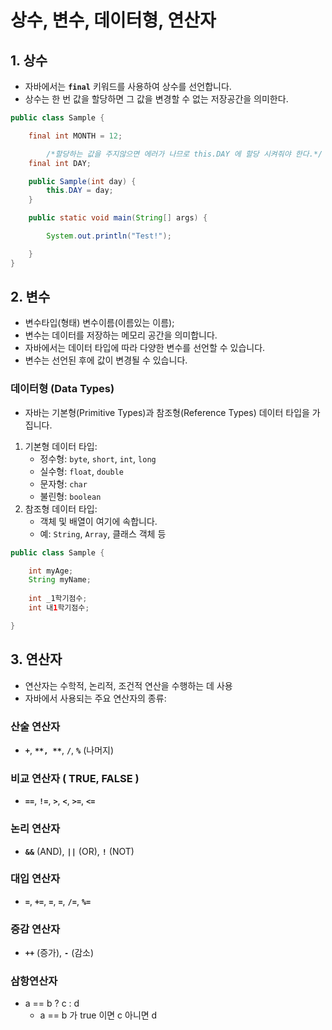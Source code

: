 # 상수, 변수, 데이터형, 연산자

## 1. 상수

- 자바에서는 **`final`** 키워드를 사용하여 상수를 선언합니다.
- 상수는 한 번 값을 할당하면 그 값을 변경할 수 없는 저장공간을 의미한다.

```java
public class Sample {

    final int MONTH = 12;

		/*할당하는 값을 주지않으면 에러가 나므로 this.DAY 에 할당 시켜줘야 한다.*/
    final int DAY;

    public Sample(int day) {
        this.DAY = day;
    }

    public static void main(String[] args) {

        System.out.println("Test!");

    }
}
```

## 2. 변수

- 변수타입(형태) 변수이름(이름있는 이름);
- 변수는 데이터를 저장하는 메모리 공간을 의미합니다.
- 자바에서는 데이터 타입에 따라 다양한 변수를 선언할 수 있습니다.
- 변수는 선언된 후에 값이 변경될 수 있습니다.

### 데이터형 (Data Types)

- 자바는 기본형(Primitive Types)과 참조형(Reference Types) 데이터 타입을 가집니다.
1. 기본형 데이터 타입:
    - 정수형: `byte`, `short`, `int`, `long`
    - 실수형: `float`, `double`
    - 문자형: `char`
    - 불린형: `boolean`
2. 참조형 데이터 타입:
    - 객체 및 배열이 여기에 속합니다.
    - 예: `String`, `Array`, 클래스 객체 등

```java
public class Sample {

	int myAge;
	String myName;
	
	int _1학기점수;
	int 내1학기점수;

}
```

## 3. 연산자

- 연산자는 수학적, 논리적, 조건적 연산을 수행하는 데 사용
- 자바에서 사용되는 주요 연산자의 종류:

### **산술 연산자**

- **`+`**, **``**, **``**, **`/`**, **`%`** (나머지)

### **비교 연산자 ( TRUE, FALSE )**

- **`==`**, **`!=`**, **`>`**, **`<`**, **`>=`**, **`<=`**

### **논리 연산자**

- **`&&`** (AND), **`||`** (OR), **`!`** (NOT)

### **대입 연산자**

- **`=`**, **`+=`**, **`=`**, **`=`**, **`/=`**, **`%=`**

### **증감 연산자**

- **`++`** (증가), **`-`** (감소)

### 삼항연산자

- a == b ? c : d
    - a == b 가 true 이면 c 아니면 d
